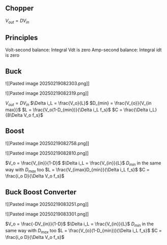 ## Chopper

$V_{out} = DV_{in}$

## Principles

Volt-second balance: Integral Vdt is zero
Amp-second balance: Integral idt is zero

## Buck

![[Pasted image 20250219082303.png]]

![[Pasted image 20250219082319.png]]

$V_{out} = DV_{in}$
$\Delta i_L = \frac{V_o}{L}$
$D_{min} = \frac{V_{o}}{V_{in max}}$
$L = \frac{V_o(1-D_{min})}{\Delta i_L f_s}$
$C = \frac{\Delta i_L}{8\Delta V_o f_s}$

## Boost

![[Pasted image 20250219082758.png]]

![[Pasted image 20250219082810.png]]

$V_o = \frac{V_{in}}{1-D}$
$\Delta i_L = \frac{V_{in}}{L}$
$D_{min}$ in the same way with $D_{max}$ too
$L = \frac{V_{imax}D_{min}}{\Delta i_L f_s}$
$C = \frac{i_o D}{\Delta V_o f_s}$

## Buck Boost Converter

![[Pasted image 20250219083251.png]]

![[Pasted image 20250219083301.png]]

$V_o = \frac{-DV_{in}}{1-D}$
$\Delta i_L = \frac{V_{in}}{L}$
$D_{min}$ in the same way with $D_{max}$ too
$L = \frac{V_{o}(1-D_{min})}{\Delta i_L f_s}$
$C = \frac{i_o D}{\Delta V_o f_s}$